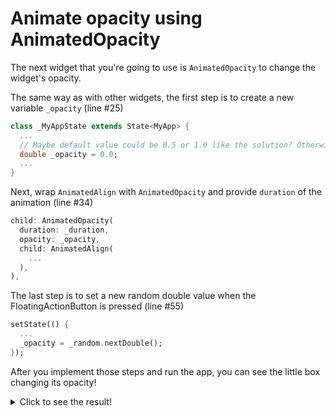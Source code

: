 # Animate opacity using AnimatedOpacity

The next widget that you're going to use is `AnimatedOpacity` to change the 
widget's opacity. 

The same way as with other widgets, the first step is to create a new 
variable `_opacity` (line #25)

```dart
class _MyAppState extends State<MyApp> {
  ...
  // Maybe default value could be 0.5 or 1.0 like the solution? Otherwise, the initial box is invisible.
  double _opacity = 0.0;
  ...
}
```

Next, wrap `AnimatedAlign` with `AnimatedOpacity` and provide `duration` of 
the animation (line #34)


```dart
child: AnimatedOpacity(
  duration: _duration,
  opacity: _opacity,
  child: AnimatedAlign(
    ...
  ),
),
```

The last step is to set a new random double value when the 
FloatingActionButton is pressed (line #55)

```dart
setState(() {
  ...
  _opacity = _random.nextDouble();
});
```

After you implement those steps and run the app, you can see the little box 
changing its opacity!

<details>
  <summary>Click to see the result!</summary>

![Using AnimatedOpacity](https://github.com/pszklarska/flutter_animations_workshop/raw/main/assets/screen04.gif?raw=true)
</details>

<img alt="Google Analytics" src="https://www.google-analytics.com/collect?v=1&cid=555&t=pageview&ec=repo&ea=open&dp=flutter_animations_workshop/step-05&dt=flutter_animations_workshop/step-05&tid=UA-226900214-1" style="width: 1px; height: 1px"/>
